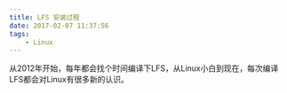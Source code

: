 ```yaml
---
title: LFS 安装过程
date: 2017-02-07 11:37:56
tags:
    - Linux
---
```


从2012年开始，每年都会找个时间编译下LFS，从Linux小白到现在，每次编译LFS都会对Linux有很多新的认识。
